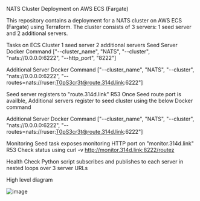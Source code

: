 NATS Cluster Deployment on AWS ECS (Fargate)

This repository contains a deployment for a NATS cluster on AWS ECS (Fargate) using Terraform. 
The cluster consists of 3 servers: 1 seed server and 2 additional servers. 

Tasks on ECS Cluster
1 seed server
2 additional servers
Seed Server Docker Command
["--cluster_name", "NATS", "--cluster", "nats://0.0.0.0:6222", "--http_port", "8222"]

Additional Server Docker Command
["--cluster_name", "NATS", "--cluster", "nats://0.0.0.0:6222", "--routes=nats://ruser:T0pS3cr3t@route.314d.link:6222"]


Seed server registers to "route.314d.link" R53
Once Seed route port is availble, Additional servers register to seed cluster using the below Docker command

Additional Server Docker Command
["--cluster_name", "NATS", "--cluster", "nats://0.0.0.0:6222", "--routes=nats://ruser:T0pS3cr3t@route.314d.link:6222"]

Monitoring
Seed task exposes monitoring HTTP port on "monitor.314d.link" R53
Check status using curl -v http://monitor.314d.link:8222/routez

Health Check
Python script subscribes and publishes to each server in nested loops over 3 server URLs


High level diagram

![image](https://user-images.githubusercontent.com/50584728/221425683-424667ff-7e46-49e2-b01c-304623207120.png)


